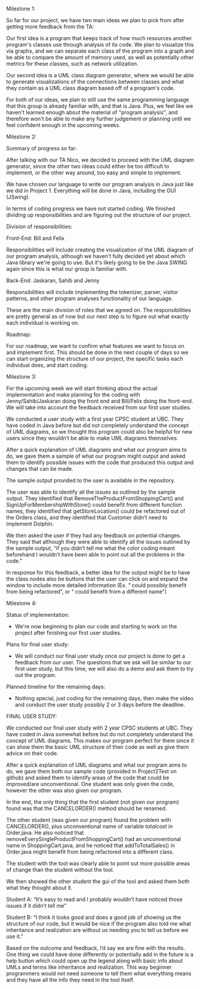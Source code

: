 Milestone 1:

So far for our project, we have two main ideas we plan to pick from after getting more feedback from the TA:

Our first idea is a program that keeps track of how much resources another program's classes use through analysis of its code. We plan to visualize this via graphs, and we can separate each class of the program into a graph and be able to compare the amount of memory used, as well as potentially other metrics for these classes, such as network utilization.

Our second idea is a UML class diagram generator, where we would be able to generate visualizations of the connections between classes and what they contain as a UML class diagram based off of a program's code.

For both of our ideas, we plan to still use the same programming language that this group is already familiar with, and that is Java. Plus, we feel like we haven't learned enough about the material of "program analysis", and therefore won't be able to make any further judgement or planning until we feel confident enough in the upcoming weeks.

Milestone 2:

Summary of progress so far:

After talking with our TA Nico, we decided to proceed with the UML diagram generator, since the other two ideas could either be too difficult to implement, or the other way around, too easy and simple to implement.

We have chosen our language to write our program analysis in Java just like we did in Project 1. Everything will be done in Java, including the GUI (JSwing).

In terms of coding progress we have not started coding. We finished dividing up responsibilities and are figuring out the structure of our project.

Division of responsibilities:

Front-End: Bill and Felix

Responsibilities will include creating the visualization of the UML diagram of our program analysis, although we haven't fully decided yet about which Java library we're going to use. But it's likely going to be the Java SWING again since this is what our group is familiar with.

Back-End: Jaskaran, Sahib and Jenny

Responsibilities will include implementing the tokenizer, parser, visitor patterns, and other program analyses functionality of our language.

These are the main division of roles that we agreed on. The responsibilities are pretty general as of now but our next step is to figure out what exactly each individual is working on.

Roadmap:

For our roadmap, we want to confirm what features we want to focus on and implement first. This should be done in the next couple of days so we can start organizing the structure of our project, the specific tasks each individual does, and start coding.

Milestone 3:

For the upcoming week we will start thinking about the actual implementation and make planning for the coding with Jenny/Sahib/Jaskaran doing the front end and Bill/Felix doing the front-end. We will take into account the feedback received from our first user studies.

We conducted a user study with a first year CPSC student at UBC. They have coded in Java before but did not completely understand the concept of UML diagrams, so we thought this program could also be helpful for new users since they wouldn’t be able to make UML diagrams themselves.

After a quick explanation of UML diagrams and what our program aims to do, we gave them a sample of what our program might output and asked them to identify possible issues with the code that produced this output and changes that can be made.

The sample output provided to the user is available in the repository.

The user was able to identify all the issues as outlined by the sample output. 
They identified that RemoveTheProductFromShoppingCart() and SignUpForMembershipWithStore() could benefit from different function names, they identified that getStoreLocation() could be refactored out of the Orders class, and they identified that Customer didn’t need to implement Dolphin.

We then asked the user if they had any feedback on potential changes. They said that although they were able to identify all the issues outlined by the sample output, “if you didn’t tell me what the color coding meant beforehand I wouldn’t have been able to point out all the problems in the code.”

In response for this feedback, a better idea for the output might be to have the class nodes also be buttons that the user can click on and expand the window to include more detailed information (Ex. “<function name> could possibly benefit from being refactored”, or “<function name> could benefit from a different name”)

Milestone 4:

Status of implementation: 
- We're now beginning to plan our code and starting to work on the project after finishing our first user studies.

Plans for final user study: 
- We will conduct our final user study once our project is done to get a feedback from our user. The questions that we ask will be similar to our first user study, but this time, we will also do a demo and ask them to try out the program.

Planned timeline for the remaining days:
- Nothing special, just coding for the remaining days, then make the video and conduct the user study possibly 2 or 3 days before the deadline.

FINAL USER STUDY:

We conducted our final user study with 2 year CPSC students at UBC. They have coded in Java somewhat before but do not completely understand the concept of UML diagrams. This makes our program perfect for them since it can show them the basic UML structure of their code as well as give them advice on their code.

After a quick explanation of UML diagrams and what our program aims to do, we gave them both our sample code (provided in Project2Test on github) and asked them to identify areas of the code that could be improved/are unconventional. One student was only given the code, however the other was also given our program.

In the end, the only thing that the first student (not given our program) found was that the CANCELORDER() method should be renamed.

The other student (was given our program) found the problem with CANCELORDER(), plus unconventional name of variable $totalcost$ in Order.java. He also noticed that removeEverySingleProductFromShoppingCart() had an unconventional name in ShoppingCart.java, and he noticed that addToTotalSales() in Order.java might benefit from being refactored into a different class.

The student with the tool was clearly able to point out more possible areas of change than the student without the tool.

We then showed the other student the gui of the tool and asked them both what they thought about it.

Student A: “It’s easy to read and I probably wouldn’t have noticed those issues if it didn’t tell me”

Student B: “I think it looks good and does a good job of showing us the structure of our code, but it would be nice if the program also told me what inheritance and realization are without us needing you to tell us before we use it.”

Based on the outcome and feedback, I’d say we are fine with the results. One thing we could have done differently or potentially add in the future is a help button which could open up the legend along with basic info about UMLs and terms like inheritance and realization. This way beginner programmers would not need someone to tell them what everything means and they have all the info they need in the tool itself.

